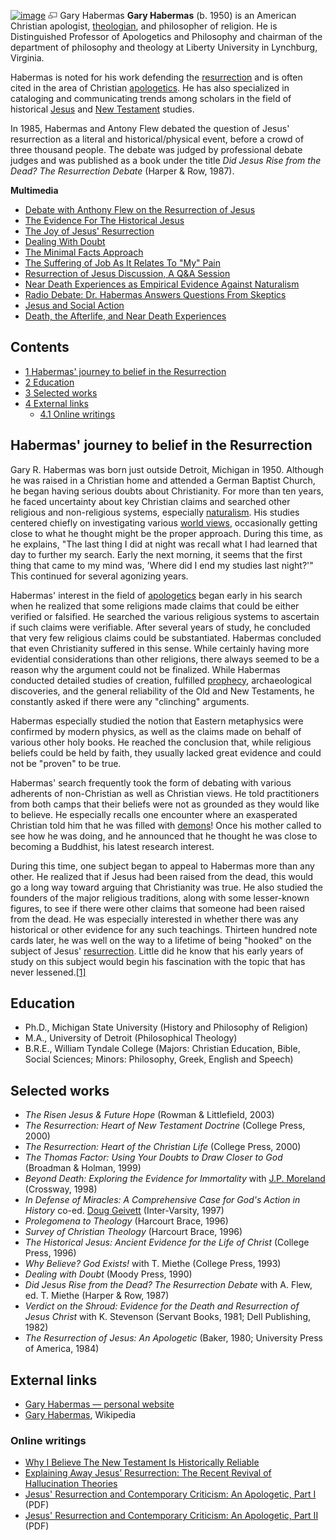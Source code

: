 [![image](images/thumb/8/87/Habermas.jpg/200px-Habermas.jpg)](http://www.theopedia.com/File:Habermas.jpg)
[![image](data:image/png;base64,iVBORw0KGgoAAAANSUhEUgAAAA8AAAALCAAAAACFLIiAAAAAAnRSTlMA/1uRIrUAAABPSURBVAjXY/j///+5vXDwjAHIr26ZAgXZe8H8a/+hoIcw/9nevdVL9+79DuPvzQYZFPUezu8BMZLXgkExnD8HAu6hqv//n+HZVjD4DuUDAKlChD3fj6aPAAAAAElFTkSuQmCC)](http://www.theopedia.com/File:Habermas.jpg "Enlarge")
Gary Habermas
**Gary Habermas** (b. 1950) is an American Christian apologist,
[theologian](Theologian "Theologian"), and philosopher of religion.
He is Distinguished Professor of Apologetics and Philosophy and
chairman of the department of philosophy and theology at Liberty
University in Lynchburg, Virginia.

Habermas is noted for his work defending the
[resurrection](Resurrection "Resurrection") and is often cited in
the area of Christian [apologetics](Apologetics "Apologetics"). He
has also specialized in cataloging and communicating trends among
scholars in the field of historical [Jesus](Jesus "Jesus") and
[New Testament](New_Testament "New Testament") studies.

In 1985, Habermas and Antony Flew debated the question of Jesus'
resurrection as a literal and historical/physical event, before a
crowd of three thousand people. The debate was judged by
professional debate judges and was published as a book under the
title *Did Jesus Rise from the Dead? The Resurrection Debate*
(Harper & Row, 1987).

**Multimedia**

-   [Debate with Anthony Flew on the Resurrection of Jesus](http://www.garyhabermas.com/video/video.htm)
-   [The Evidence For The Historical Jesus](http://www.garyhabermas.com/video/video.htm)
-   [The Joy of Jesus' Resurrection](http://www.garyhabermas.com/video/video.htm)
-   [Dealing With Doubt](http://www.garyhabermas.com/video/video.htm)
-   [The Minimal Facts Approach](http://www.garyhabermas.com/audio/audio.htm)
-   [The Suffering of Job As It Relates To "My" Pain](http://www.garyhabermas.com/audio/audio.htm)
-   [Resurrection of Jesus Discussion, A Q&A Session](http://www.garyhabermas.com/audio/audio.htm)
-   [Near Death Experiences as Empirical Evidence Against Naturalism](http://www.garyhabermas.com/audio/audio.htm)
-   [Radio Debate: Dr. Habermas Answers Questions From Skeptics](http://www.garyhabermas.com/audio/audio.htm)
-   [Jesus and Social Action](http://www.garyhabermas.com/audio/audio.htm)
-   [Death, the Afterlife, and Near Death Experiences](http://www.garyhabermas.com/audio/audio.htm)

## Contents

-   [1 Habermas' journey to belief in the Resurrection](#Habermas.27_journey_to_belief_in_the_Resurrection)
-   [2 Education](#Education)
-   [3 Selected works](#Selected_works)
-   [4 External links](#External_links)
    -   [4.1 Online writings](#Online_writings)


## Habermas' journey to belief in the Resurrection

Gary R. Habermas was born just outside Detroit, Michigan in 1950.
Although he was raised in a Christian home and attended a German
Baptist Church, he began having serious doubts about Christianity.
For more than ten years, he faced uncertainty about key Christian
claims and searched other religious and non-religious systems,
especially [naturalism](Naturalism "Naturalism"). His studies
centered chiefly on investigating various
[world views](Worldview "Worldview"), occasionally getting close to
what he thought might be the proper approach. During this time, as
he explains, "The last thing I did at night was recall what I had
learned that day to further my search. Early the next morning, it
seems that the first thing that came to my mind was, 'Where did I
end my studies last night?'" This continued for several agonizing
years.

Habermas' interest in the field of
[apologetics](Apologetics "Apologetics") began early in his search
when he realized that some religions made claims that could be
either verified or falsified. He searched the various religious
systems to ascertain if such claims were verifiable. After several
years of study, he concluded that very few religious claims could
be substantiated. Habermas concluded that even Christianity
suffered in this sense. While certainly having more evidential
considerations than other religions, there always seemed to be a
reason why the argument could not be finalized. While Habermas
conducted detailed studies of creation, fulfilled
[prophecy](Prophecy "Prophecy"), archaeological discoveries, and
the general reliability of the Old and New Testaments, he
constantly asked if there were any "clinching" arguments.

Habermas especially studied the notion that Eastern metaphysics
were confirmed by modern physics, as well as the claims made on
behalf of various other holy books. He reached the conclusion that,
while religious beliefs could be held by faith, they usually lacked
great evidence and could not be "proven" to be true.

Habermas' search frequently took the form of debating with various
adherents of non-Christian as well as Christian views. He told
practitioners from both camps that their beliefs were not as
grounded as they would like to believe. He especially recalls one
encounter where an exasperated Christian told him that he was
filled with [demons](Demons "Demons")! Once his mother called to
see how he was doing, and he announced that he thought he was close
to becoming a Buddhist, his latest research interest.

During this time, one subject began to appeal to Habermas more than
any other. He realized that if Jesus had been raised from the dead,
this would go a long way toward arguing that Christianity was true.
He also studied the founders of the major religious traditions,
along with some lesser-known figures, to see if there were other
claims that someone had been raised from the dead. He was
especially interested in whether there was any historical or other
evidence for any such teachings. Thirteen hundred note cards later,
he was well on the way to a lifetime of being "hooked" on the
subject of Jesus' [resurrection](Resurrection "Resurrection").
Little did he know that his early years of study on this subject
would begin his fascination with the topic that has never
lessened.[[1]](http://www.garyhabermas.com/vitainnuce.htm)

## Education

-   Ph.D., Michigan State University (History and Philosophy of
    Religion)
-   M.A., University of Detroit (Philosophical Theology)
-   B.R.E., William Tyndale College (Majors: Christian Education,
    Bible, Social Sciences; Minors: Philosophy, Greek, English and
    Speech)

## Selected works

-   *The Risen Jesus & Future Hope* (Rowman & Littlefield, 2003)
-   *The Resurrection: Heart of New Testament Doctrine* (College
    Press, 2000)
-   *The Resurrection: Heart of the Christian Life* (College Press,
    2000)
-   *The Thomas Factor: Using Your Doubts to Draw Closer to God*
    (Broadman & Holman, 1999)
-   *Beyond Death: Exploring the Evidence for Immortality* with
    [J.P. Moreland](J.P._Moreland "J.P. Moreland") (Crossway, 1998)
-   *In Defense of Miracles: A Comprehensive Case for God's Action in History*
    co-ed.
    [Doug Geivett](index.php?title=Doug_Geivett&action=edit&redlink=1 "Doug Geivett (page does not exist)")
    (Inter-Varsity, 1997)
-   *Prolegomena to Theology* (Harcourt Brace, 1996)
-   *Survey of Christian Theology* (Harcourt Brace, 1996)
-   *The Historical Jesus: Ancient Evidence for the Life of Christ*
    (College Press, 1996)
-   *Why Believe? God Exists!* with T. Miethe (College Press, 1993)
-   *Dealing with Doubt* (Moody Press, 1990)
-   *Did Jesus Rise from the Dead? The Resurrection Debate* with A.
    Flew, ed. T. Miethe (Harper & Row, 1987)
-   *Verdict on the Shroud: Evidence for the Death and Resurrection of Jesus Christ*
    with K. Stevenson (Servant Books, 1981; Dell Publishing, 1982)
-   *The Resurrection of Jesus: An Apologetic* (Baker, 1980;
    University Press of America, 1984)

## External links

-   [Gary Habermas — personal website](http://www.garyhabermas.com)
-   [Gary Habermas](http://en.wikipedia.org/wiki/Gary_Habermas),
    Wikipedia

### Online writings

-   [Why I Believe The New Testament Is Historically Reliable](http://www.apologetics.com/index.php?option=com_content&view=article&id=165:why-i-believe-the-new-testament-is-historically-reliable&catid=39:historical-apologetics&Itemid=54)
-   [Explaining Away Jesus’ Resurrection: The Recent Revival of Hallucination Theories](http://www.garyhabermas.com/articles/crj_explainingaway/crj_explainingaway.htm)
-   [Jesus' Resurrection and Contemporary Criticism: An Apologetic, Part I](http://faculty.gordon.edu/hu/bi/Ted_Hildebrandt/NTeSources/NTArticles/CTR-NT/Habermas-Resurrection1-CTR.pdf)
    (PDF)
-   [Jesus' Resurrection and Contemporary Criticism: An Apologetic, Part II](http://faculty.gordon.edu/hu/bi/Ted_Hildebrandt/NTeSources/NTArticles/CTR-NT/Habermas-Resurrection2-CTR.pdf)
    (PDF)




